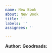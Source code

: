 ```yaml
---
name: New Book
about: New Book
title: ''
labels: ''
assignees: ''

---
```


**Author:**
**Goodreads:**
